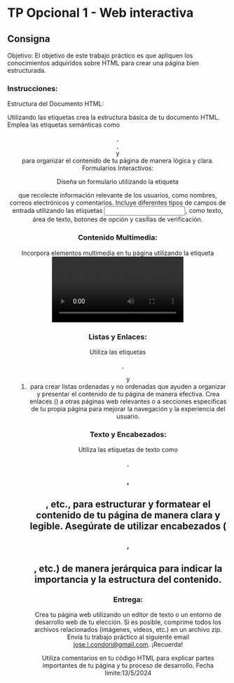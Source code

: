 # TP Opcional 1 - Web interactiva

## Consigna

Objetivo: El objetivo de este trabajo práctico es que  apliquen los conocimientos adquiridos sobre HTML para crear una página bien estructurada.

### Instrucciones:

Estructura del Documento HTML:

Utilizando las etiquetas crea la estructura básica de tu documento HTML.
Emplea las etiquetas semánticas como <header>, <footer>, <section> y <article> para organizar el contenido de tu página de manera lógica y clara.
Formularios Interactivos:

Diseña un formulario utilizando la etiqueta <form> que recolecte información relevante de los usuarios, como nombres, correos electrónicos y comentarios.
Incluye diferentes tipos de campos de entrada utilizando las etiquetas <input>, como texto, área de texto, botones de opción y casillas de verificación.

### Contenido Multimedia:

Incorpora elementos multimedia en tu página utilizando la etiqueta <video>. Asegúrate de utilizar los atributos adecuados, como src y controls, para que los usuarios puedan reproducir y controlar el video.
Agrega imágenes atractivas a tu página utilizando la etiqueta <img>. Utiliza el atributo src para especificar la ubicación de la imagen y el atributo alt para proporcionar un texto alternativo descriptivo.

### Listas y Enlaces:

Utiliza las etiquetas <ul>, <ol> y <li> para crear listas ordenadas y no ordenadas que ayuden a organizar y presentar el contenido de tu página de manera efectiva.
Crea enlaces (<a>) a otras páginas web relevantes o a secciones específicas de tu propia página para mejorar la navegación y la experiencia del usuario.

### Texto y Encabezados:

Utiliza las etiquetas de texto como <p>, <h1>, <h2>, etc., para estructurar y formatear el contenido de tu página de manera clara y legible.
Asegúrate de utilizar encabezados (<h1>, <h2>, etc.) de manera jerárquica para indicar la importancia y la estructura del contenido.

### Entrega:

Crea tu página web utilizando un editor de texto o un entorno de desarrollo web de tu elección.
Si es posible, comprime todos los archivos relacionados (imágenes, videos, etc.) en un archivo zip.
Envía tu trabajo práctico al siguiente email jose.l.condori@gmail.com.
¡Recuerda!

Utiliza comentarios en tu código HTML para explicar partes importantes de tu página y tu proceso de desarrollo.
Fecha límite:13/5/2024
